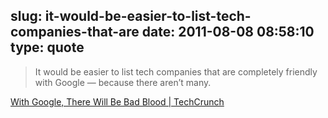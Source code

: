 slug: it-would-be-easier-to-list-tech-companies-that-are
date: 2011-08-08 08:58:10
type: quote
---

> It would be easier to list tech companies that are completely friendly with Google — because there aren’t many.

[With Google, There Will Be Bad Blood | TechCrunch](http://techcrunch.com/2011/08/06/ive-abandoned-my-boy/)
